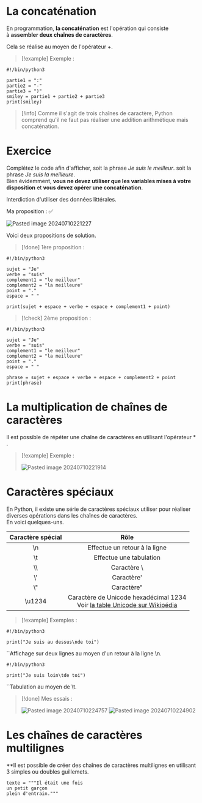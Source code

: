 # La concaténation

En programmation, **la concaténation** est l'opération qui consiste à **assembler deux chaînes de caractères**.

Cela se réalise au moyen de l'opérateur +.

>[!example] Exemple :
```
#!/bin/python3

partie1 = ":"
partie2 = "-"
partie3 = ")"
smiley = partie1 + partie2 + partie3
print(smiley)
```

>[!info] Comme il s'agit de trois chaînes de caractère, Python comprend qu'il ne faut pas réaliser une addition arithmétique mais concaténation.

# Exercice

Complétez le code afin d'afficher, soit la phrase _Je suis le meilleur_. soit la phrase _Je suis la meilleure_.  
Bien évidemment, **vous ne devez utiliser que les variables mises à votre disposition** et **vous devez opérer une concaténation**.

Interdiction d'utiliser des données littérales.

Ma proposition : ✅

![Pasted image 20240710221227](https://github.com/user-attachments/assets/fcdf0905-0cee-4688-bc09-b6c419f49a97)


Voici deux propositions de solution.

>[!done] 1ère proposition :
```
#!/bin/python3

sujet = "Je"
verbe = "suis"
complement1 = "le meilleur"
complement2 = "la meilleure"
point = "."
espace = " "

print(sujet + espace + verbe + espace + complement1 + point)
```

>[!check] 2ème proposition :
```
#!/bin/python3

sujet = "Je"
verbe = "suis"
complement1 = "le meilleur"
complement2 = "la meilleure"
point = "."
espace = " "

phrase = sujet + espace + verbe + espace + complement2 + point
print(phrase)
```

# La multiplication de chaînes de caractères

Il est possible de répéter une chaîne de caractères en utilisant l'opérateur * .

>[!example] Exemple :
>
>![Pasted image 20240710221914](https://github.com/user-attachments/assets/535cea4f-eccf-4cca-9a93-254519728cb3)


# Caractères spéciaux

En Python, il existe une série de caractères spéciaux utiliser pour réaliser diverses opérations dans les chaînes de caractères.  
En voici quelques-uns.


| Caractère spécial |                                                                            Rôle                                                                             |
| :---------------: | :---------------------------------------------------------------------------------------------------------------------------------------------------------: |
|        \\n        |                                                                Effectue un retour à la ligne                                                                |
|        \\t        |                                                                   Effectue une tabulation                                                                   |
|       \\\\        |                                                                        Caractère \\                                                                         |
|        \\'        |                                                                         Caractère'                                                                          |
|        \\"        |                                                                         Caractère"                                                                          |
|      \\u1234      | Caractère de Unicode hexadécimal 1234<br>Voir [la table Unicode sur Wikipédia](https://fr.wikipedia.org/wiki/Table_des_caract%C3%A8res_Unicode_(0000-0FFF)) |
>[!example] Exemples :
```
#!/bin/python3

print("Je suis au dessus\nde toi")
```

``Affichage sur deux lignes au moyen d'un retour à la ligne \n.

```
#!/bin/python3

print("Je suis loin\tde toi")
```

``Tabulation au moyen de \t.

>[!done] Mes essais :
>
>![Pasted image 20240710224757](https://github.com/user-attachments/assets/a970d351-3511-46c1-9eed-a62737c7ec63)
>![Pasted image 20240710224902](https://github.com/user-attachments/assets/8c3e7b3c-f7de-45c0-9460-03f5574ccd95)



# Les chaînes de caractères multilignes

**Il est possible de créer des chaînes de caractères multilignes en utilisant 3 simples ou doubles guillemets.

```
texte = """Il était une fois
un petit garçon
plein d'entrain."""
```
